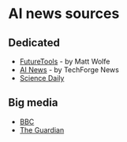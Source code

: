 # AI news sources

## Dedicated
* [FutureTools](https://www.futuretools.io/news) -  by Matt Wolfe
* [AI News](https://www.artificialintelligence-news.com) - by TechForge News
* [Science Daily](https://www.sciencedaily.com/news/computers_math/artificial_intelligence/)

## Big media
* [BBC](https://www.bbc.co.uk/news/topics/ce1qrvleleqt)
* [The Guardian](https://www.theguardian.com/technology/artificialintelligenceai)
